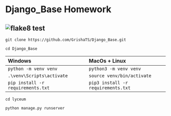 # Django_Base Homework
## ![flake8 test]( https://github.com/GrishaTS/Django_Base/actions/workflows/python-package.yml/badge.svg) 
```commandline 
git clone https://github.com/GrishaTS/Django_Base.git  
```
```commandline 
cd Django_Base
```

| Windows | MacOs + Linux                            |
| :--------------- | :------------------------------ |
|`python -m venv venv`|`python3 -m venv venv`|
|`.\venv\Scripts\activate`|`source venv/bin/activate`|
|`pip install -r requirements.txt`|`pip3 install -r requirements.txt`|

```commandline 
cd lyceum
```
```commandline 
python manage.py runserver
```
